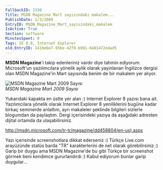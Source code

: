 ```yaml
---
FallbackID: 2330
Title: MSDN Magazine Mart sayısındaki makalem...
PublishDate: 1/3/2009
EntryID: MSDN_Magazine_Mart_sayisindaki_makalem
IsActive: True
Section: software
MinutesSpent: 0
Tags: IE 8.0, Internet Explorer
old.EntryID: 1419ebe7-95be-42f0-b991-6481472e4ad5
---
```

**MSDN Magazine**'i takip edenleriniz vardır diye tahmin ediyorum.
Microsoft'un yazılımcılara yönelik aylık olarak yayınlanan İngilizce
dergisi olan MSDN Magazine'in Mart sayısında benim de bir makalem yer
alıyor.

![MSDN Magazine Mart 2009
Sayısı](media/MSDN_Magazine_Mart_sayisindaki_makalem/28022008_1.gif)\
*MSDN Magazine Mart 2009 Sayısı*

Yukarıdaki kapakta en üstte yer alan :) Internet Explorer 8 yazısı bana
ait. Yazılımcılara yönelik olarak Internet Explorer 8 yeniliklerini
bugüne kadar birkaç seminerde anlattım, ayrı makaleler şeklinde
bilgileri sizlerle blogumdan da paylaştım. Dergi içerisindeki yazıya da
aşağıdaki adresten dijital ortamda da ulaşabilirsiniz.

<http://msdn.microsoft.com/tr-tr/magazine/dd458804(en-us).aspx>

Yazı içerisinde screenshotlara dikkat ederseniz :) Türkçe Live.com
arayüzünde statüs barda "TR" karakterlerini de net olarak görebilirsiniz
:) Garip bir duygu ama MSDN Magazine'de bu gibi Türkçe bir screenshot
görmek beni kendimce gururlandırdı :) Kabul ediyorum bunlar garip
duygular...

 



